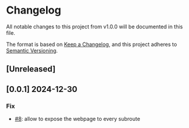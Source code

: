# Changelog
All notable changes to this project from v1.0.0 will be documented in this file.

The format is based on [Keep a Changelog](https://keepachangelog.com/en/1.0.0/),
and this project adheres to [Semantic Versioning](https://semver.org/spec/v2.0.0.html).

## [Unreleased]

## [0.0.1] 2024-12-30

### Fix

- [#8](https://github.com/mia-platform/ai-rag-template-chat/pull/8): allow to expose the webpage to every subroute
